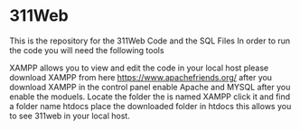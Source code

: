 # 311Web
This is the repository for the 311Web Code and the SQL Files
In order to run the code you will need the following tools 

XAMPP allows you to view and edit the code in your local host 
please download XAMPP from here https://www.apachefriends.org/
after you download XAMPP in the control panel enable Apache and MYSQL
after you enable the moduels. Locate the folder the is named XAMPP
click it and find a folder name htdocs place the downloaded folder in
htdocs this allows you to see 311web in your local host.
